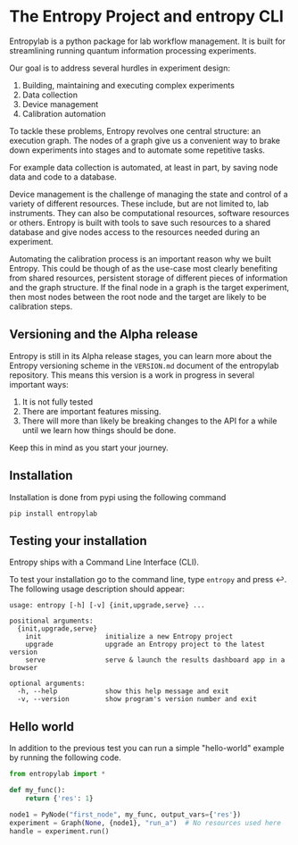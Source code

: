 # The Entropy Project and entropy CLI

Entropylab is a python package for lab workflow management.
It is built for streamlining running quantum information processing experiments. 

Our goal is to address several hurdles in experiment design: 

1. Building, maintaining and executing complex experiments
2. Data collection
3. Device management
4. Calibration automation

To tackle these problems, Entropy revolves one central structure: an execution graph. 
The nodes of a graph give us a convenient way
to brake down experiments into stages and to automate some repetitive tasks.

For example data collection is automated, at least in part, 
by saving node data and code to a database. 

Device management is the challenge of managing the state and control
of a variety of different resources. These include, but are not limited to,
lab instruments. 
They can also be computational resources, software resources or others. 
Entropy is built with tools to save such resources to a shared database 
and give nodes access to the resources needed during an experiment. 

Automating the calibration process is an important reason why we built
Entropy.
This could be though of as the use-case most clearly benefiting from shared
resources, persistent storage of different pieces of information
and the graph structure. If the final node in a graph is the target
experiment, then most nodes between the root node and the target are likely to be
calibration steps.

## Versioning and the Alpha release 

Entropy is still in its Alpha release stages, you can learn more about the Entropy versioning scheme in the `VERSION.md`
document of the entropylab repository. 
This means this version is a work in progress in several important ways: 

1. It is not fully tested
2. There are important features missing.
3. There will more than likely be breaking changes to the API for a while until we learn how things should be done. 

Keep this in mind as you start your journey. 

## Installation

Installation is done from pypi using the following command

```shell
pip install entropylab
```

## Testing your installation

Entropy ships with a Command Line Interface (CLI). 

To test your installation go to the command line, type `entropy` and press ↩. 
The following usage description should appear:
```
usage: entropy [-h] [-v] {init,upgrade,serve} ...

positional arguments:
  {init,upgrade,serve}
    init                initialize a new Entropy project
    upgrade             upgrade an Entropy project to the latest version
    serve               serve & launch the results dashboard app in a browser

optional arguments:
  -h, --help            show this help message and exit
  -v, --version         show program's version number and exit

```
## Hello world
In addition to the previous test you can run a simple "hello-world" example by running the following code.

```python
from entropylab import *

def my_func():
    return {'res': 1}

node1 = PyNode("first_node", my_func, output_vars={'res'})
experiment = Graph(None, {node1}, "run_a")  # No resources used here
handle = experiment.run()
```
